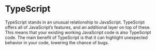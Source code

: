 # TypeScript

TypeScript stands in an unusual relationship to JavaScript. TypeScript offers all of JavaScript’s features, and an additional layer on top of these. This means that your existing working JavaScript code is also TypeScript code. The main benefit of TypeScript is that it can highlight unexpected behavior in your code, lowering the chance of bugs.
